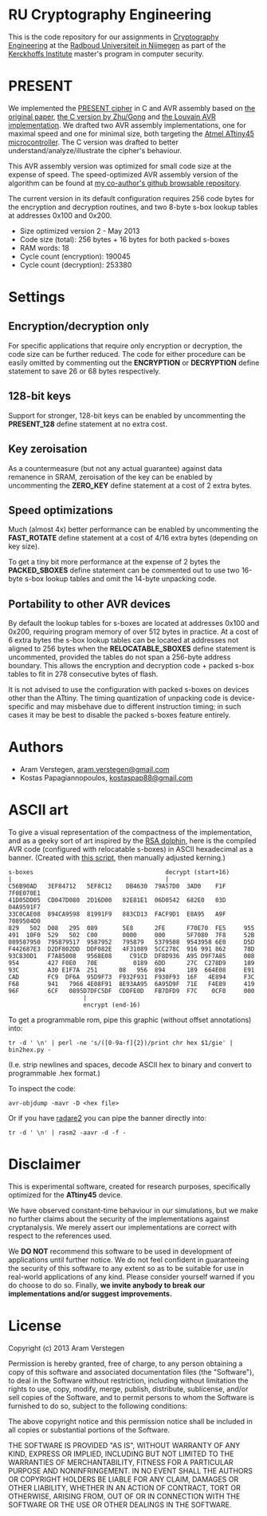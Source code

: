 RU Cryptography Engineering
===========================
This is the code repository for our assignments in
[Cryptography Engineering](http://rucryptoengineering.wordpress.com) at the 
[Radboud Universiteit in Nijmegen](http://www.ru.nl/) as part of the 
[Kerckhoffs Institute](http://www.kerckhoffs-institute.org/) master's program in
computer security.

PRESENT
=======
We implemented the
[PRESENT cipher](http://en.wikipedia.org/wiki/PRESENT_%28cipher%29)
in C and AVR assembly based on
[the original paper](http://homes.esat.kuleuven.be/~abogdano/papers/present_ches07.pdf),
[the C version by Zhu/Gong](http://cis.sjtu.edu.cn/index.php/Software_Implementation_of_Block_Cipher_PRESENT_for_8-Bit_Platforms)
and
[the Louvain AVR implementation](http://perso.uclouvain.be/fstandae/lightweight_ciphers/).
We drafted two AVR assembly implementations, one for maximal speed and one for
minimal size, both targeting the [Atmel ATtiny45 microcontroller](
http://www.atmel.com/devices/attiny45.aspx).
The C version was drafted to better understand/analyze/illustrate the cipher's
behaviour.

This AVR assembly version was optimized for small code size at the expense of
speed.
The speed-optimized AVR assembly version of the algorithm can be found at
[my co-author's github browsable repository](
https://github.com/kostaspap88/PRESENT_speed_implementation/).

The current version in its default configuration requires 256 code bytes for
the encryption and decryption routines, and two 8-byte s-box lookup
tables at addresses 0x100 and 0x200.

* Size optimized version 2 - May 2013
* Code size (total):           256 bytes + 16 bytes for both packed s-boxes
* RAM words:                    18
* Cycle count (encryption): 190045
* Cycle count (decryption): 253380

Settings
========

Encryption/decryption only
--------------------------
For specific applications that require only encryption or decryption, the code
size can be further reduced.
The code for either procedure can be easily omitted by commenting out the
**ENCRYPTION** or **DECRYPTION** define statement to save 26 or 68 bytes
respectively.

128-bit keys
------------
Support for stronger, 128-bit keys can be enabled by uncommenting the
**PRESENT_128** define statement at no extra cost.

Key zeroisation
---------------
As a countermeasure (but not any actual guarantee) against data remanence in
SRAM, zeroisation of the key can be enabled by uncommenting the **ZERO_KEY**
define statement at a cost of 2 extra bytes.

Speed optimizations
-------------------
Much (almost 4x) better performance can be enabled by uncommenting the
**FAST_ROTATE** define statement at a cost of 4/16 extra bytes (depending
on key size).

To get a tiny bit more performance at the expense of 2 bytes the
**PACKED_SBOXES** define statement can be commented out to use two 16-byte s-box
lookup tables and omit the 14-byte unpacking code.

Portability to other AVR devices
--------------------------------
By default the lookup tables for s-boxes are located at addresses 0x100 and
0x200, requiring program memory of over 512 bytes in practice.
At a cost of 6 extra bytes the s-box lookup tables can be located at addresses
not aligned to 256 bytes when the **RELOCATABLE_SBOXES** define statement is
uncommented, provided the tables do not span a 256-byte address boundary.
This allows the encryption and decryption code + packed s-box tables to fit in
278 consecutive bytes of flash.

It is not advised to use the configuration with packed s-boxes on devices other
than the ATtiny.
The timing quantization of unpacking code is device-specific and may misbehave
due to different instruction timing; in such cases it may be best to disable
the packed s-boxes feature entirely.

Authors
=======
 * Aram Verstegen, aram.verstegen@gmail.com
 * Kostas Papagiannopoulos, kostaspap88@gmail.com

ASCII art
=========
To give a visual representation of the compactness of the implementation, and
as a geeky sort of art inspired by the [RSA dolphin](
http://e-privacy.winstonsmith.info/2007/2005/2002/munitions/documents/rsafin),
here is the compiled AVR code (configured with relocatable s-boxes) in ASCII
hexadecimal as a banner.
(Created with [this script](https://gist.github.com/aczid/5703046), 
then manually adjusted kerning.)

    s-boxes                                     decrypt (start+16)
    |                                           |
    C56B90AD   3EF84712   5EF8C12    DB4630  79A57D0  3AD0    F1F  7F0E070E1
    41D05DD05  CD047D080  2D16D00   82E81E1  06D0542  682E0   03D  04A9591F7
    33C0CAE08  894CA9598  81991F9   883CD13  FACF9D1  E8A95   A9F  7089504D0
    829   502  D08   295  089       5E8      2FE      F70E70  FE5     955
    491  10F0  529   502  C00       0000     000      5F7080  7F8     52B
    089587950  795879517  9587952   795879   5379508  9543958 6E0     D5D
    F442687E3  D2DF802DD  DDF082E   4F31089  5CC278C  916 991 862     78D
    93C830D1   F7A85008   9568E08     C91CD  DF8D936  A95 D9F7A85     008
    954        427 F0E0   70E          0189  6DD      27C  C278D9     189
    93C        A30 E1F7A  251      08   956  894      189  664E08     E91
    CAD        FC9  DF6A  95D9F73  F932F931  F930F93  16F   4E894     F3C
    F68        941   7966 4E08F91  8E93AA95  6A95D9F  71E   F4E89     419
    96F        6CF   0895D7DFC5DF  CDDFE0D   FB7DFD9  F7C    0CF0     000
                         |
                         encrypt (end-16)

To get a programmable rom, pipe this graphic (without offset annotations) into:

    tr -d ' \n' | perl -ne 's/([0-9a-f]{2})/print chr hex $1/gie' | bin2hex.py -

(I.e. strip newlines and spaces, decode ASCII hex to binary and convert to
programmable .hex format.)

To inspect the code:

    avr-objdump -mavr -D <hex file>

Or if you have [radare2](http://radare.org/) you can pipe the banner directly
into:

    tr -d ' \n' | rasm2 -aavr -d -f -

Disclaimer
==========
This is experimental software, created for research purposes, specifically
optimized for the **ATtiny45** device.

We have observed constant-time behaviour in our simulations, but we make no
further claims about the security of the implementations against cryptanalysis.
We merely assert our implementations are correct with respect to the references
used.

We **DO NOT** recommend this software to be used in development of applications
until further notice.
We do not feel confident in guaranteeing the security of this software to any
extent so as to be suitable for use in real-world applications of any kind.
Please consider yourself warned if you do choose to do so.
Finally,
**we invite anybody to break our implementations and/or suggest improvements.**

License
=======

Copyright (c) 2013 Aram Verstegen

Permission is hereby granted, free of charge, to any person obtaining a copy
of this software and associated documentation files (the "Software"), to deal
in the Software without restriction, including without limitation the rights
to use, copy, modify, merge, publish, distribute, sublicense, and/or sell
copies of the Software, and to permit persons to whom the Software is
furnished to do so, subject to the following conditions:

The above copyright notice and this permission notice shall be included in
all copies or substantial portions of the Software.

THE SOFTWARE IS PROVIDED "AS IS", WITHOUT WARRANTY OF ANY KIND, EXPRESS OR
IMPLIED, INCLUDING BUT NOT LIMITED TO THE WARRANTIES OF MERCHANTABILITY,
FITNESS FOR A PARTICULAR PURPOSE AND NONINFRINGEMENT. IN NO EVENT SHALL THE
AUTHORS OR COPYRIGHT HOLDERS BE LIABLE FOR ANY CLAIM, DAMAGES OR OTHER
LIABILITY, WHETHER IN AN ACTION OF CONTRACT, TORT OR OTHERWISE, ARISING FROM,
OUT OF OR IN CONNECTION WITH THE SOFTWARE OR THE USE OR OTHER DEALINGS IN
THE SOFTWARE.


